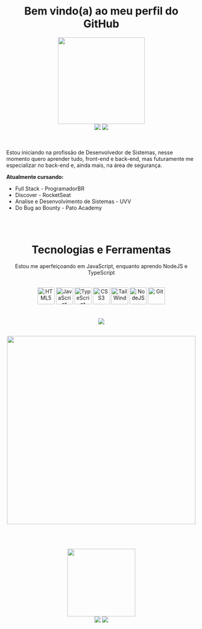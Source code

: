 <h1 align="center"><strong>
Bem vindo(a) ao meu perfil do GitHub <br>
</strong></h1> 



<!-- Redes Sociais -->

<div align="center">  

<img width="230em" src="https://github.com/Ldragk/.github/blob/main/042afc68eee2ca78de3e3b4d7de80b96-removebg-preview.png?raw=true">
<br>
<a target="_blank" href = "mailto:lucasvm.ti@gmail.com"><img src="https://img.shields.io/badge/Gmail-D14836?style=for-the-badge&logo=gmail&logoColor=white"></a>    
<a target="_blank" href="https://www.linkedin.com/in/lucas-v-marangoni/" target="_blank"><img src="https://img.shields.io/badge/-LinkedIn-%230077B5?style=for-the-badge&logo=linkedin&logoColor=white"></a>   
<!--    <a target="_blank" href="https://www.instagram.com/ldragk.dev/" target="_blank"><img src="https://img.shields.io/badge/Instagram-E4405F?style=for-the-badge&logo=instagram&logoColor=white"></a>   -->
</div> 

<br>



<br>

<p>Estou iniciando na profissão de Desenvolvedor de Sistemas, nesse momento quero aprender tudo, front-end e back-end, mas futuramente me especializar no back-end e, ainda mais, na área de segurança.

<br>
   
<strong> Atualmente cursando: </strong>  
   - Full Stack - ProgramadorBR
   - Discover - RocketSeat
   - Analise e Desenvolvimento de Sistemas - UVV
   - Do Bug ao Bounty - Pato Academy
   
    
</p>

##

<br>

<!-- Tecnologias -->

<div style="display: inline-block" align="center">
    
<h1>
 <!--   <img width="140em" src="https://github.com/Ldragk/.github/blob/main/92b006644a805adc7d06a70a4cd190b1-removebg-preview.png?raw=true"><br>  -->
    <strong>Tecnologias e Ferramentas</strong>
</h1>   
   
<p> Estou me aperfeiçoando em JavaScript, enquanto aprendo NodeJS e TypeScript </p>

<br>
<img width="45px" src="https://cdn.jsdelivr.net/gh/devicons/devicon/icons/html5/html5-plain.svg" title="HTML5" />        
<img width="45px" src="https://cdn.jsdelivr.net/gh/devicons/devicon/icons/javascript/javascript-plain.svg" title="JavaScript"/>
<img width="45px" src="https://cdn.jsdelivr.net/gh/devicons/devicon/icons/typescript/typescript-plain.svg" title="TypeScript"/>
<img width="45px" src="https://cdn.jsdelivr.net/gh/devicons/devicon/icons/css3/css3-plain.svg" title="CSS3"/> 
<img width="45px" src="https://cdn.jsdelivr.net/gh/devicons/devicon/icons/tailwindcss/tailwindcss-plain.svg" title="TailWind"/>
<!-- <img width="30px" src="https://cdn.jsdelivr.net/gh/devicons/devicon/icons/react/react-original.svg" title="React"/> -->
    
<img width="45px" src="https://cdn.jsdelivr.net/gh/devicons/devicon/icons/nodejs/nodejs-original.svg" title="NodeJS" />

<img width="45px" src="https://cdn.jsdelivr.net/gh/devicons/devicon/icons/git/git-original.svg" title="Git" />
    
</div><br><br><br>

<!-- CodeWars -->

<div align="center" href="https://www.codewars.com/users/Ldragk">
<a target="_blank" title="Clique para abrir meu perfil do CodeWar" href="https://www.codewars.com/users/Ldragk"><img src="https://www.codewars.com/users/Ldragk/badges/large"></a>
</div><br>

<!-- Linguagens Usadas -->

<div align="center" >
    
   <img width="500em"  src="https://github-readme-stats.vercel.app/api/top-langs/?username=Ldragk&layout=compact&langs_count=7&theme=midnight-purple"/></a>
</div> <br><br><br>
                                                                                                                      
<!-- Redes sociais -->                                                                                                                     

<div>  
   
   <div align="center"> 
  <img width="180em" src="https://github.com/Ldragk/.github/blob/main/313ed4273882b810b87cc77cced80679-removebg-preview.png?raw=true">
   </div>   
    <div align="center">  
    <a target="_blank" href = "mailto:lucasvm.ti@gmail.com"><img src="https://img.shields.io/badge/Gmail-D14836?style=for-the-badge&logo=gmail&logoColor=white"></a>    
    <a target="_blank" href="https://www.linkedin.com/in/lucas-v-marangoni/" target="_blank"><img src="https://img.shields.io/badge/-LinkedIn-%230077B5?style=for-the-badge&logo=linkedin&logoColor=white"></a>   
   <!-- <a target="_blank" href="https://www.instagram.com/ldragk.dev/" target="_blank"><img src="https://img.shields.io/badge/Instagram-E4405F?style=for-the-badge&logo=instagram&logoColor=white"></a>   -->   
    </div> 
</div> 
   

                                                                                                               
                                                                                                   
